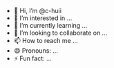 - 👋 Hi, I’m @c-huii
- 👀 I’m interested in ...
- 🌱 I’m currently learning ...
- 💞️ I’m looking to collaborate on ...
- 📫 How to reach me ...
- 😄 Pronouns: ...
- ⚡ Fun fact: ...

<!---
c-huii/c-huii is a ✨ special ✨ repository because its `README.md` (this file) appears on your GitHub profile.
You can click the Preview link to take a look at your changes.
--->
